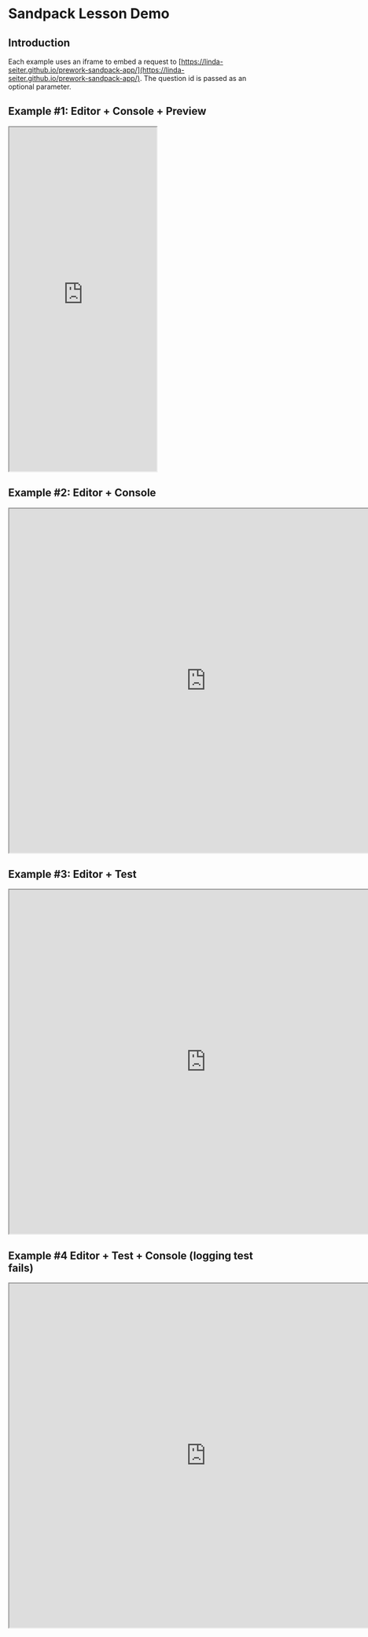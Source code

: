 # Sandpack Lesson Demo

## Introduction

Each example uses an iframe to embed a request to
[https://linda-seiter.github.io/prework-sandpack-app/](https://linda-seiter.github.io/prework-sandpack-app/).
The question id is passed as an optional parameter.

## Example #1: Editor + Console + Preview

<iframe height="700" src="https://linda-seiter.github.io/prework-sandpack-app/"></iframe>

## Example #2: Editor + Console

<iframe width="800" height="700" src="https://linda-seiter.github.io/prework-sandpack-app?id=2"></iframe>

## Example #3: Editor + Test

<iframe width="800" height="700" src="https://linda-seiter.github.io/prework-sandpack-app?id=3"></iframe>

## Example #4 Editor + Test + Console (logging test fails)

<iframe width="800" height="700" src="https://linda-seiter.github.io/prework-sandpack-app?id=4"></iframe>
